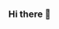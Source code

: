 ### Hi there 👋

<!--
Data Science professional with experience working for Fortune 500 companies. I have over five years of hands-on experience working within Data Analytics teams.

In 2020, I obtained a data science certificate where I completed two end-to-end capstone projects utilizing Python pandas, data visualization, and more. I am currently doing a part-time Master of Science in Analytics program at Georgia Tech.
-->
